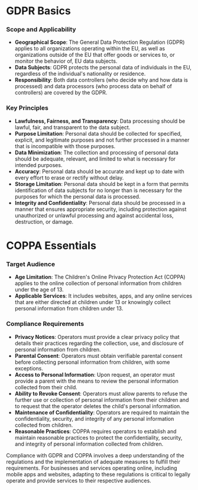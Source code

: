 
# GDPR Basics

### Scope and Applicability

- **Geographical Scope**: The General Data Protection Regulation (GDPR) applies to all organizations operating within the EU, as well as organizations outside of the EU that offer goods or services to, or monitor the behavior of, EU data subjects.
- **Data Subjects**: GDPR protects the personal data of individuals in the EU, regardless of the individual's nationality or residence.
- **Responsibility**: Both data controllers (who decide why and how data is processed) and data processors (who process data on behalf of controllers) are covered by the GDPR.

### Key Principles

- **Lawfulness, Fairness, and Transparency**: Data processing should be lawful, fair, and transparent to the data subject.
- **Purpose Limitation**: Personal data should be collected for specified, explicit, and legitimate purposes and not further processed in a manner that is incompatible with those purposes.
- **Data Minimization**: The collection and processing of personal data should be adequate, relevant, and limited to what is necessary for intended purposes.
- **Accuracy**: Personal data should be accurate and kept up to date with every effort to erase or rectify without delay.
- **Storage Limitation**: Personal data should be kept in a form that permits identification of data subjects for no longer than is necessary for the purposes for which the personal data is processed.
- **Integrity and Confidentiality**: Personal data should be processed in a manner that ensures appropriate security, including protection against unauthorized or unlawful processing and against accidental loss, destruction, or damage.

# COPPA Essentials

### Target Audience

- **Age Limitation**: The Children's Online Privacy Protection Act (COPPA) applies to the online collection of personal information from children under the age of 13.
- **Applicable Services**: It includes websites, apps, and any online services that are either directed at children under 13 or knowingly collect personal information from children under 13.

### Compliance Requirements

- **Privacy Notices**: Operators must provide a clear privacy policy that details their practices regarding the collection, use, and disclosure of personal information from children.
- **Parental Consent**: Operators must obtain verifiable parental consent before collecting personal information from children, with some exceptions.
- **Access to Personal Information**: Upon request, an operator must provide a parent with the means to review the personal information collected from their child.
- **Ability to Revoke Consent**: Operators must allow parents to refuse the further use or collection of personal information from their children and to request that the operator deletes the child's personal information.
- **Maintenance of Confidentiality**: Operators are required to maintain the confidentiality, security, and integrity of any personal information collected from children.
- **Reasonable Practices**: COPPA requires operators to establish and maintain reasonable practices to protect the confidentiality, security, and integrity of personal information collected from children.

Compliance with GDPR and COPPA involves a deep understanding of the regulations and the implementation of adequate measures to fulfill their requirements. For businesses and services operating online, including mobile apps and websites, adapting to these regulations is critical to legally operate and provide services to their respective audiences.
